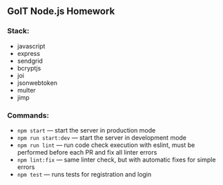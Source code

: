 ## GoIT Node.js Homework

### Stack:

- javascript
- express
- sendgrid
- bcryptjs
- joi
- jsonwebtoken
- multer
- jimp

### Commands:

- `npm start` &mdash; start the server in production mode
- `npm run start:dev` &mdash; start the server in development mode
- `npm run lint` &mdash; run code check execution with eslint, must be performed before each PR and fix all linter errors
- `npm lint:fix` &mdash; same linter check, but with automatic fixes for simple errors
- `npm test` &mdash; runs tests for registration and login
